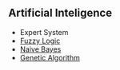 
## Artificial Inteligence

- Expert System
- [Fuzzy Logic](https://github.com/leonardo-anjos/artificial-inteligence/tree/logic-fuzzy)
- [Naive Bayes](https://github.com/leonardo-anjos/artificial-inteligence/tree/naive-bayes)
- [Genetic Algorithm](https://github.com/leonardo-anjos/artificial-inteligence/tree/genetic-algorithm)
